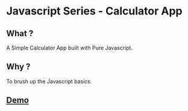 # Javascript Series - Calculator App


## What ?

A Simple Calculator App built with Pure Javascript. 

## Why ?

To brush up the Javascript basics.

## [Demo](https://jonesxavi.github.io/JS-Series-Calc-App/)
